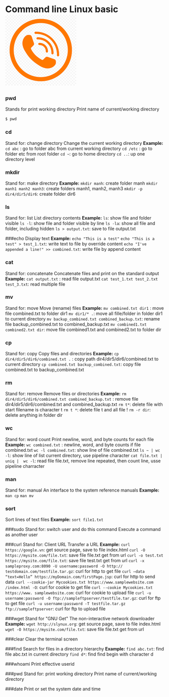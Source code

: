 # Command line Linux basic![icon_phone.png](./assets/icon_phone.png)

### pwd

Stands for print working directory
Print name of current/working directory

```bash
$ pwd
```

### cd

Stand for:  change directory
Change the current working directory
**Example:**
`cd abc` : go to folder abc from current working directory
`cd /etc` : go to folder etc from root folder
`cd ~`: go to home directory
`cd ..`: up one directory level

### mkdir

Stand for:  make directory
**Example:**
`mkdir manh`: create folder manh
`mkdir manh1 manh2 manh3`: create folders manh1, manh2, manh3
`mkdir -p dir4/dir5/dir6`: create folder dir6

### ls

Stand for:  list
List directory contents
**Example:**
`ls`: show file and folder visible
`ls -l`: show file and folder visible by line
`ls -la`: show all file and folder, including hidden
`ls > output.txt`: save to file output.txt

###echo
Display text
**Example:**
`echo "This is a test"`
`echo "This is a test" > test_1.txt`: write text to file by override content
`echo "I've appended a line!" >> combined.txt`: write file by append content

### cat

Stand for:  concatenate
Concatenate files and print on the standard output
**Example:**
`cat output.txt` : read file output.txt
`cat test_1.txt test_2.txt test_3.txt`: read multiple file

### mv

Stand for:  move
Move (rename) files
**Example:**
`mv combined.txt dir1` : move file combined.txt to folder dir1
`mv dir1/* .`: move all fille/folder in folder dir1 to current directory
`mv backup_combined.txt combined_backup.txt`: rename file backup_combined.txt to combined_backup.txt
`mv combined1.txt combined2.txt dir`: move file combined1.txt and combined2.txt to folder dir

### cp

Stand for:  copy
Copy files and directories
**Example:**
`cp dir4/dir5/dir6/combined.txt .` : copy path dir4/dir5/dir6/combined.txt to current directory
`cp combined.txt backup_combined.txt`: copy file combined.txt to backup_combined.txt

### rm

Stand for:  remove
Remove files or directories
**Example:**
`rm dir4/dir5/dir6/combined.txt combined_backup.txt` : remove file dir4/dir5/dir6/combined.txt and
combined_backup.txt
`rm t*`:  delete file with start filename is character t
`rm t *`: delete file t and all file !
`rm -r dir`: delete anything in folder dir

### wc

Stand for:  word count
Print newline, word, and byte counts for each file
**Example:**
`wc combined.txt` : newline, word, and byte counts if file combined.txt
`wc -l combined.txt`:  show line of file combined.txt
`ls ~ | wc -l`: show line of list current directory, use pipeline character
`cat file.txt | uniq |  wc -l`: read file file.txt, remove line repeated, then count line, usse pipeline charracter

### man

Stand for:  manual
An interface to the system reference manuals
**Example:**
`man cp`
`man mv`

### sort

Sort lines of text files
**Example:**
`sort file1.txt`

###sudo
Stand for:  switch user and do this command
Execute a command as another user

###curl
Stand for:  Client URL
Transfer a URL
**Example:**
`curl https://google.vn`: get source page, save to file index.html
`curl -O https://mysite.com/file.txt`: save file file.txt get from url
`curl -o test.txt https://mysite.com/file.txt`: save file test.txt get from url
`curl -x  sampleproxy.com:8090 -U username:password -O http:// testdomain.com/testfile.tar.gz`: curl for http to get file
`curl –data “text=Hello” https://myDomain.com/firstPage.jsp`: curl for http to send data
`curl --cookie-jar Mycookies.txt https://www.samplewebsite.com /index.html -O`: curl for cookie to get file
`curl --cookie Mycookies.txt https://www. samplewebsite.com`: curl for cookie to upload file
`curl -u username:password -O ftp://sampleftpserver/testfile.tar.gz`: curl for ftp to get file
`curl -u username:password -T testfile.tar.gz ftp://sampleftpserver`: curl for ftp to upload file

###wget
Stand for "GNU Get"
The non-interactive network downloader
**Example:**
`wget http://slynux.org`: get source page, save to file index.html
`wget -O https://mysite.com/file.txt`: save file file.txt get from url

###clear
Clear the terminal screen

###find
Search for files in a directory hierarchy
**Example:**
`find abc.txt`: find file abc.txt in current directory
`find d*`: find find begin with character d

###whoami
Print effective userid

###pwd
Stand for: print working directory
Print name of current/working directory

###date
Print or set the system date and time
